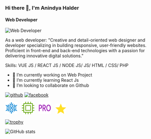 ### Hi there 👋, I'm Anindya Halder
#### Web Developer
![Web Developer](https://arturssmirnovs.github.io/github-profile-readme-generator/images/banner.png)

As a web developer:
"Creative and detail-oriented web designer and developer specializing in building responsive, user-friendly websites. Proficient in front-end and back-end technologies with a passion for delivering innovative digital solutions."



Skills: VUE JS / REACT JS / NODE JS/ JS/ HTML / CSS/ PHP

- 🔭 I’m currently working on Web Project 
- 🌱 I’m currently learning React Js 
- 👯 I’m looking to collaborate on Github 


[<img src='https://cdn.jsdelivr.net/npm/simple-icons@3.0.1/icons/github.svg' alt='github' height='40'>](https://github.com/Anindya231220)  [<img src='https://cdn.jsdelivr.net/npm/simple-icons@3.0.1/icons/facebook.svg' alt='facebook' height='40'>](https://www.facebook.com/anindya.halder.50)  

<a href='https://archiveprogram.github.com/'><img src='https://raw.githubusercontent.com/acervenky/animated-github-badges/master/assets/acbadge.gif' width='40' height='40'></a> <a href='https://docs.github.com/en/developers'><img src='https://raw.githubusercontent.com/acervenky/animated-github-badges/master/assets/devbadge.gif' width='40' height='40'></a> <a href='https://github.com/pricing'><img src='https://raw.githubusercontent.com/acervenky/animated-github-badges/master/assets/pro.gif' width='40' height='40'></a> <a href='https://stars.github.com/'><img src='https://raw.githubusercontent.com/acervenky/animated-github-badges/master/assets/starbadge.gif' width='35' height='35'></a> 

[![trophy](https://github-profile-trophy.vercel.app/?username=Anindya231220)](https://github.com/ryo-ma/github-profile-trophy)

![GitHub stats](https://github-readme-stats.vercel.app/api?username=Anindya231220&show_icons=true)  
